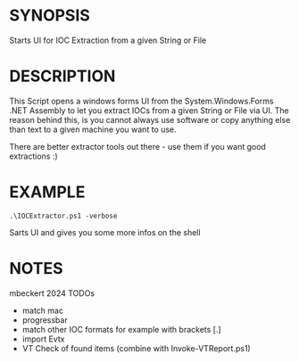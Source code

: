 # SYNOPSIS
Starts UI for IOC Extraction from a given String or File
# DESCRIPTION
This Script opens a windows forms UI from the System.Windows.Forms .NET Assembly to let you extract IOCs from a given String or File via UI.
The reason behind this, is you cannot always use software or copy anything else than text to a given machine you want to use.

There are better extractor tools out there - use them if you want good extractions :)
# EXAMPLE
```
.\IOCExtractor.ps1 -verbose
```
Sarts UI and gives you some more infos on the shell
# NOTES
mbeckert 2024
TODOs
- match mac
- progressbar
- match other IOC formats for example with brackets [.]
- import Evtx
- VT Check of found items (combine with Invoke-VTReport.ps1)
